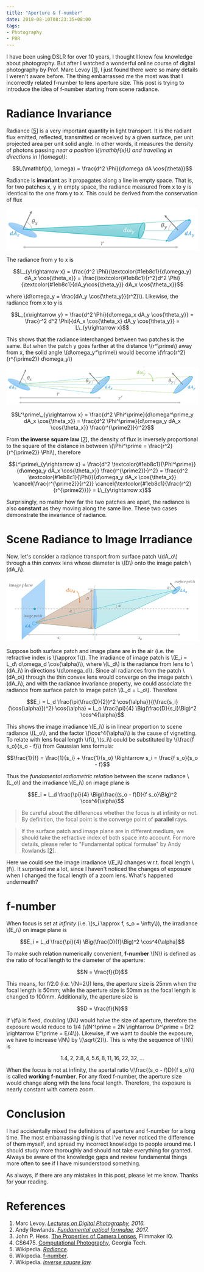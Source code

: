 ```yaml
---
title: "Aperture & f-number"
date: 2018-08-10T08:23:35+08:00
tags:
- Photography
- PBR
---
```


I have been using DSLR for over 10 years, I thought I knew few knowledge about photography. But after I watched a wonderful online course of digital photography by Prof. Marc Levoy [[1](#ref.1)], I just found there were so many details I weren't aware before. The thing embarrassed me the most was that I incorrectly related f-number to lens aperture size. This post is trying to introduce the idea of f-number starting from scene radiance.

# Radiance Invariance

Radiance [[5](#ref.5)] is a very important quantity in light transport. It is the radiant flux emitted, reflected, transmitted or received by a given surface, per unit projected area per unit solid angle. In other words, it measures the density of photons passing *near a position \\(\mathbf{x}\\) and travelling in directions in \\(\omega\\)*:

$$L(\mathbf{x}, \omega) = \frac{d^2 \Phi}{d\omega dA \cos{\theta}}$$

<span class="blue">Radiance is **invariant** as it propagates along a line in empty space.</span> That is, for two patches x, y in empty space, the radiance measured from x to y is identical to the one from y to x. This could be derived from the conservation of flux

<img src="/images/rendering/radiance_invariance_1.png" style="box-shadow: none;" alt="radiance invariance of two stationary patches"/>

The radiance from y to x is

$$L_{y\rightarrow x} = \frac{d^2 \Phi}{\textcolor{#1eb8c1}{d\omega_y} dA_x \cos{\theta_x}} = \frac{\textcolor{#1eb8c1}{r^2}d^2 \Phi}{\textcolor{#1eb8c1}{dA_y\cos{\theta_y}} dA_x \cos{\theta_x}}$$

where \\(d\omega_y = \frac{dA_y \cos{\theta_y}}{r^2}\\). Likewise, the radiance from x to y is

$$L_{x\rightarrow y} = \frac{d^2 \Phi}{d\omega_x dA_y \cos{\theta_y}} = \frac{r^2 d^2 \Phi}{dA_x \cos{\theta_x} dA_y \cos{\theta_y}} = L\_{y\rightarrow x}$$

This shows that the radiance interchanged between two patches is the same. But when the patch y goes farther at the distance \\(r^\prime\\) away from x, the solid angle \\(d\omega_y^\prime\\) would become \\(\frac{r^2}{r^{\prime2}} d\omega_y\\)

<img src="/images/rendering/radiance_invariance_2.png" style="box-shadow: none;" alt="radiance invariance as the distance changes"/>

$$L^\prime\_{y\rightarrow x} = \frac{d^2 \Phi^\prime}{d\omega^\prime_y dA_x \cos{\theta_x}} = \frac{d^2 \Phi^\prime}{d\omega_y dA_x \cos{\theta_x}} \frac{r^{\prime2}}{r^2}$$

From **the inverse square law** [[7](#ref.7)], the density of flux is inversely proportional to the square of the distance in between \\(\Phi^\prime = \frac{r^2}{r^{\prime2}} \Phi\\), therefore

$$L^\prime\_{y\rightarrow x} = \frac{d^2 \textcolor{#1eb8c1}{\Phi^\prime}}{d\omega_y dA_x \cos{\theta_x}} \frac{r^{\prime2}}{r^2} = \frac{d^2  \textcolor{#1eb8c1}{\Phi}}{d\omega_y dA_x \cos{\theta_x}} \cancel{\frac{r^{\prime2}}{r^2}} \cancel{\textcolor{#1eb8c1}{\frac{r^2}{r^{\prime2}}}} = L\_{y\rightarrow x}$$

Surprisingly, no matter how far the two patches are apart, the radiance is also **constant** as they moving along the same line. These two cases demonstrate the invariance of radiance.

# Scene Radiance to Image Irradiance

Now, let's consider a radiance transport from surface patch \\(dA_o\\) through a thin convex lens whose diameter is \\(D\\) onto the image patch \\(dA_i\\).

<img src="/images/rendering/scene_radiance_to_image_irradiance.png" style="box-shadow: none;" alt="radiance transport"/>

Suppose both surface patch and image plane are in the air (i.e. the refractive index is \\(\approx 1\\)). The irradiance of image patch is \\(E_i = L_d\ d\omega_d \cos{\alpha}\\), where \\(L_d\\) is the radiance from lens to \\(dA_i\\) in directions \\(d\omega_d\\). Since <span class="blue">all radiances from the patch \\(dA_o\\) through the thin convex lens would converge on the image patch \\(dA_i\\)</span>, and with the radiance invariance property, we could associate the radiance from surface patch to image patch \\(L_d = L_o\\). Therefore

$$E_i = L_d \frac{\pi(\frac{D}{2})^2 \cos{\alpha}}{(\frac{s_i}{\cos{\alpha}})^2} \cos{\alpha} = L_o \frac{\pi}{4} \Big(\frac{D}{s_i}\Big)^2 \cos^4{\alpha}$$

This shows the image irradiance \\(E_i\\) is in linear proportion to scene radiance \\(L_o\\), and the factor \\(\cos^4{\alpha}\\) is the cause of  vignetting. To relate with lens focal length \\(f\\), \\(s_i\\) could be substituted by \\(\frac{f s_o}{s_o - f}\\) from Gaussian lens formula:

$$\frac{1}{f} = \frac{1}{s_i} + \frac{1}{s_o} \Rightarrow s_i = \frac{f s_o}{s_o - f}$$

Thus the *fundamental radiometric relation* between the scene radiance \\(L_o\\) and the irradiance \\(E_i\\) on image plane is

$$E_i = L_d \frac{\pi}{4} \Big(\frac{(s_o - f)D}{f s_o}\Big)^2 \cos^4{\alpha}$$

> Be careful about the differences whether the focus is at infinity or not. By definition, the focal point is the converge point of **parallel** rays.

> If the surface patch and image plane are in different medium, we should take the refractive index of both space into account. For more details, please refer to "Fundamental optical formulae" by Andy Rowlands [[2](#ref.2)].

Here we could see the image irradiance \\(E_i\\) changes w.r.t. focal length \\(f\\). It surprised me a lot, since I haven't noticed the changes of exposure when I changed the focal length of a zoom lens. What's happened underneath?

# f-number

When focus is set at *infinity* (i.e. \\(s_i \approx f, s_o = \infty\\)), the irradiance \\(E_i\\) on image plane is

$$E_i = L_d \frac{\pi}{4} \Big(\frac{D}{f}\Big)^2 \cos^4{\alpha}$$

To make such relation numerically convenient, **f-number** \\(N\\) is defined as the ratio of focal length to the diameter of the aperture:

$$N = \frac{f}{D}$$

This means, for f/2.0 (i.e. \\(N=2\\)) lens, the aperture size is 25mm when the focal length is 50mm; while the aperture size is 50mm as the focal length is changed to 100mm. Additionally, the aperture size is

$$D = \frac{f}{N}$$

If \\(f\\) is fixed, doubling \\(N\\) would halve the size of aperture, therefore the exposure would reduce to 1/4 (\\(N^\prime = 2N \rightarrow D^\prime = D/2 \rightarrow E^\prime = E/4\\)). Likewise, if we want to double the exposure, we have to increase \\(N\\) by \\(\sqrt{2}\\). This is why the sequence of \\(N\\) is

$$1.4, 2, 2.8, 4, 5.6, 8, 11, 16, 22, 32, ...$$

When the focus is not at infinity, the apertal ratio \\(\frac{(s_o - f)D}{f s_o}\\) is called **working f-number**. <span class="blue">For any fixed f-number, the aperture size would change along with the lens focal length.</span> Therefore, the exposure is nearly constant with camera zoom.

# Conclusion

I had accidentally mixed the definitions of aperture and f-number for a long time. The most embarrassing thing is that I've never noticed the difference of them myself, and spread my incorrect knowledge to people around me. I should study more thoroughly and should not take everything for granted. Always be aware of the knowledge gaps and review fundamental things more often to see if I have misunderstood something.

As always, if there are any mistakes in this post, please let me know. Thanks for your reading.

# References

1. Marc Levoy. <cite id="ref.1">[Lectures on Digital Photography](https://sites.google.com/site/marclevoylectures/schedule), 2016.
2. Andy Rowlands. <cite id="ref.2">[Fundamental optical formulae](http://iopscience.iop.org/book/978-0-7503-1242-4/chapter/bk978-0-7503-1242-4ch1), 2017.
3. John P. Hess. [The Properties of Camera Lenses](https://www.youtube.com/watch?v=CGGUXAMliqM), Filmmaker IQ.
4. CS6475. [Computational Photography](https://www.udacity.com/course/computational-photography--ud955), Georgia Tech.
5. Wikipedia. <cite id="ref.5">[Radiance](https://en.wikipedia.org/wiki/Radiance).
6. Wikipedia. [f-number](https://en.wikipedia.org/wiki/F-number).
7. Wikipedia. <cite id="ref.7">[Inverse square law](https://en.wikipedia.org/wiki/Inverse-square_law).